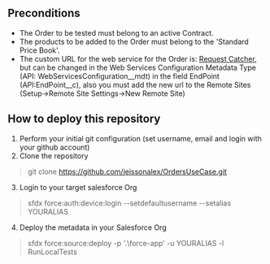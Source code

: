 
## Preconditions
- The Order to be tested must belong to an active Contract.
- The products to be added to the Order must belong to the 'Standard Price Book'.
- The custom URL for the web service for the Order is:  [Request Catcher](https://jahg.requestcatcher.com/), but can be changed in the Web Services Configuration Metadata Type (API: WebServicesConfiguration__mdt) in the field EndPoint (API:EndPoint__c), also you must add the new url to the Remote Sites (Setup→Remote Site Settings→New Remote Site)

## How to deploy this repository

1. Perform your initial git configuration (set username, email and login with your github account)
2. Clone the repository
> git clone https://github.com/jeissonalex/OrdersUseCase.git
3. Login to your target salesforce Org
> sfdx force:auth:device:login --setdefaultusername --setalias YOURALIAS
4. Deploy the metadata in your Salesforce Org
>  sfdx force:source:deploy -p '.\force-app\' -u YOURALIAS -l RunLocalTests
